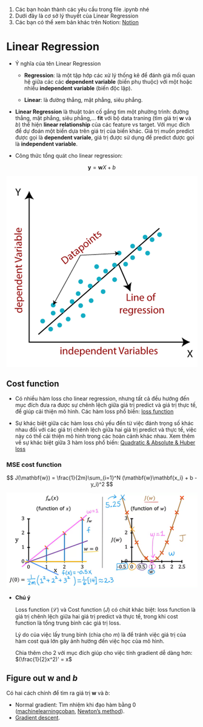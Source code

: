 1. Các bạn hoàn thành các yêu cầu trong file .ipynb nhé
2. Dưới đây là cơ sở lý thuyết của Linear Regression
3. Các bạn có thể xem bản khác trên Notion: [Notion](https://tremendous-chili-4f0.notion.site/Linear-Regression-0467b25e5cc6466494baddc7bdb67789)
# Linear Regression

- Ý nghĩa của tên Linear Regression
    
    - **Regression**: là một tập hớp các xử lý thống kê để đánh giá mối quan hệ giữa các các **dependent variable** (biến phụ thuộc) với một hoặc nhiều **independent variable** (biến độc lập).
    
    - **Linear**: là đường thẳng, mặt phẳng, siêu phẳng.
    

- **Linear Regression** là thuật toán cố gắng tìm một phường trình: đường thẳng, mặt phẳng, siêu phẳng,… **fit** với bộ data traning (tìm giá trị $\mathbf{w}$ và $b$) thể hiện **linear relationship** của các feature vs target. Với mục đích để dự đoán một biến dựa trên giá trị của biến khác. Giá trị muốn predict được gọi là **dependent variale**, giá trị được sử dụng để predict được gọi là **independent variable**.

- Công thức tổng quát cho linear regression:

$$
\mathbf{y} = \mathbf{w}X + b
$$

![](/Linear_Regression/linearregression.png)

## Cost function

- Có nhiều hàm loss cho linear regression, nhưng tất cả đều hướng đến mục đích đưa ra được sự chênh lệch giữa giá trị predict và giá trị thực tế, để giúp cải thiện mô hình. Các hàm loss phổ biến: [loss function](https://www.statlect.com/glossary/loss-function)

- Sự khác biệt giữa các hàm loss chủ yếu đến từ việc đánh trọng số khác nhau đối với các giá trị chênh lệch giữa hai giá trị predict và thực tế, việc này có thể cải thiện mô hình trong các hoàn cảnh khác nhau. Xem thêm về sự khác biệt giữa 3 hàm loss phổ biến: [Quadratic & Absolute & Huber loss](https://towardsdatascience.com/understanding-the-3-most-common-loss-functions-for-machine-learning-regression-23e0ef3e14d3)

### **MSE cost function**

$$
J(\mathbf{w}) = \frac{1}{2m}\sum_{i=1}^N (\mathbf{w}\mathbf{x_i} + b - y_i)^2
$$


![](/Linear_Regression/lossandcost.png)

- **Chú ý**
    
    Loss function $(\mathcal{L})$ và Cost function $(J)$ có chút khác biệt: loss function là giá trị chênh lệch giữa hai giá trị predict và thực tế, trong khi cost function là tổng trung bình các giá trị loss.
    
    Lý do của việc lấy trung bình (chia cho $m$) là để tránh việc giá trị của hàm cost quá lớn gây ảnh hưởng đến việc học của mô hình.
    
    Chia thêm cho 2 với mục đích giúp cho việc tính gradient dễ dàng hơn: $(\frac{1}{2}x^2)' = x$ 
    

## Figure out $\mathbf{w}$ and $b$

Có hai cách chính để tìm ra giá trị $\mathbf{w}$ và $b$:

- Normal gradient: Tìm nhiệm khi đạo hàm bằng 0 ([machinelearningcoban](https://machinelearningcoban.com/2016/12/28/linearregression/), [Newton’s method](https://machinelearningcoban.com/2017/01/16/gradientdescent2/#-mot-phuong-phap-toi-uu-don-gian-khac-newtons-method)).
- [Gradient descent](https://www.notion.so/Gradient-descent-15d2f81a4b6f43ae8faf5e18bd371576?pvs=21).